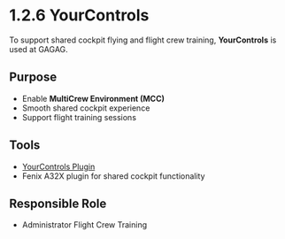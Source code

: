 # 1.2.6 YourControls

To support shared cockpit flying and flight crew training, **YourControls** is used at GAGAG.

## Purpose
- Enable **MultiCrew Environment (MCC)**
- Smooth shared cockpit experience
- Support flight training sessions

## Tools
- [YourControls Plugin](https://yourcontrols.link)
- Fenix A32X plugin for shared cockpit functionality

## Responsible Role
- Administrator Flight Crew Training
